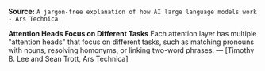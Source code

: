 **Source:** `A jargon-free explanation of how AI large language models work - Ars Technica`

**Attention Heads Focus on Different Tasks**
Each attention layer has multiple "attention heads" that focus on different tasks, such as matching pronouns with nouns, resolving homonyms, or linking two-word phrases. — [Timothy B. Lee and Sean Trott, Ars Technica]
